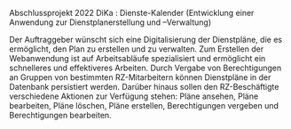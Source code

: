 Abschlussprojekt 2022
DiKa : Dienste-Kalender (Entwicklung einer Anwendung zur Dienstplanerstellung und –Verwaltung) 

Der Auftraggeber wünscht sich eine Digitalisierung der Dienstpläne, die es ermöglicht, den Plan zu erstellen und zu verwalten.
Zum Erstellen der Webanwendung  ist auf Arbeitsabläufe spezialisiert und ermöglicht ein schnelleres und effektiveres Arbeiten. Durch Vergabe von Berechtigungen an Gruppen von bestimmten RZ-Mitarbeitern können Dienstpläne in der Datenbank persistiert werden.
Darüber hinaus sollen den RZ-Beschäftigte verschiedene Aktionen zur Verfügung stehen: Pläne ansehen, Pläne bearbeiten, Pläne löschen, Pläne erstellen, Berechtigungen vergeben und Berechtigungen bearbeiten.
  
